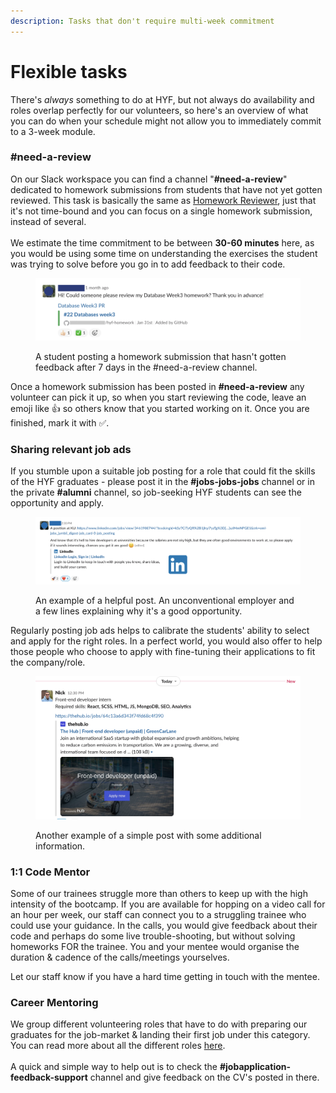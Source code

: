 ```yaml
---
description: Tasks that don't require multi-week commitment
---
```


# Flexible tasks

There's _always_ something to do at HYF, but not always do availability and roles overlap perfectly for our volunteers, so here's an overview of what you can do when your schedule might not allow you to immediately commit to a 3-week module.

### #need-a-review

On our Slack workspace you can find a channel "**#need-a-review**" dedicated to homework submissions from students that have not yet gotten reviewed. This task is basically the same as [Homework Reviewer](homework-reviewer.md), just that it's not time-bound and you can focus on a single homework submission, instead of several.\
\
We estimate the time commitment to be between **30-60 minutes** here, as you would be using some time on understanding the exercises the student was trying to solve before you go in to add feedback to their code.

<figure><img src="../../.gitbook/assets/Screenshot 2023-03-13 at 14.36.20.png" alt=""><figcaption><p>A student posting a homework submission that hasn't gotten feedback after 7 days in the #need-a-review channel. </p></figcaption></figure>

Once a homework submission has been posted in **#need-a-review** any volunteer can pick it up, so when you start reviewing the code, leave an emoji like 👍 so others know that you started working on it. Once you are finished, mark it with ✅.

### Sharing relevant job ads

If you stumble upon a suitable job posting for a role that could fit the skills of the HYF graduates - please post it in the **#jobs-jobs-jobs** channel or in the private **#alumni** channel, so job-seeking HYF students can see the opportunity and apply.

<figure><img src="../../.gitbook/assets/jobs-jobs-jobs.png" alt=""><figcaption><p>An example of a helpful post. An unconventional employer and a few lines explaining why it's a good opportunity.</p></figcaption></figure>

Regularly posting job ads helps to calibrate the students' ability to select and apply for the right roles. In a perfect world, you would also offer to help those people who choose to apply with fine-tuning their applications to fit the company/role.

<figure><img src="../../.gitbook/assets/Screenshot 2023-08-04 at 13.57.19.png" alt=""><figcaption><p>Another example of a simple post with some additional information.</p></figcaption></figure>

### 1:1 Code Mentor

Some of our trainees struggle more than others to keep up with the high intensity of the bootcamp. If you are available for hopping on a video call for an hour per week, our staff can connect you to a struggling trainee who could use your guidance. In the calls, you would give feedback about their code and perhaps do some live trouble-shooting, but without solving homeworks FOR the trainee. You and your mentee would organise the duration & cadence of the calls/meetings yourselves.&#x20;

Let our staff know if you have a hard time getting in touch with the mentee.

### Career Mentoring

We group different volunteering roles that have to do with preparing our graduates for the job-market & landing their first job under this category. You can read more about all the different roles [here](../career-mentors/).\
\
A quick and simple way to help out is to check the **#jobapplication-feedback-support** channel and give feedback on the CV's posted in there.&#x20;

